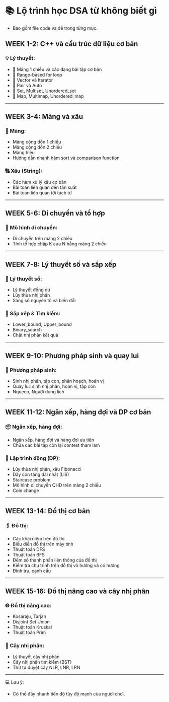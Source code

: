 # 📚 Lộ trình học DSA từ không biết gì

- Bao gồm file code và đề trong từng mục.

## WEEK 1-2: C++ và cấu trúc dữ liệu cơ bản

### 💡 Lý thuyết:

- 🔄 Mảng 1 chiều và các dạng bài tập cơ bản
- 🔹 Range-based for loop
- 🔹 Vector và Iterator
- 🔹 Pair và Auto
- 🔹 Set, Multiset, Unordered_set
- 🔹 Map, Multimap, Unordered_map

---

## WEEK 3-4: Mảng và xâu

### 🧩 Mảng:

- Mảng cộng dồn 1 chiều
- Mảng cộng dồn 2 chiều
- Mảng hiệu
- Hướng dẫn nhanh hàm sort và comparison function

### 🔠 Xâu (String):

- Các hàm xử lý xâu cơ bản
- Bài toán liên quan đến tần suất
- Bài toán liên quan tới tách từ

---

## WEEK 5-6: Di chuyển và tổ hợp

### 🚶 Mô hình di chuyển:

- Di chuyển trên mảng 2 chiều
- Tính tổ hợp chập K của N bằng mảng 2 chiều

---

## WEEK 7-8: Lý thuyết số và sắp xếp

### 🔢 Lý thuyết số:

- Lý thuyết đồng dư
- Lũy thừa nhị phân
- Sàng số nguyên tố và biến đổi

### 🧮 Sắp xếp & Tìm kiếm:

- Lower_bound, Upper_bound
- Binary_search
- Chặt nhị phân kết quả

---

## WEEK 9-10: Phương pháp sinh và quay lui

### 🔄 Phương pháp sinh:

- Sinh nhị phân, tập con, phân hoạch, hoán vị
- Quay lui: sinh nhị phân, hoán vị, tập con
- Nqueen, Người dung lịch

---

## WEEK 11-12: Ngăn xếp, hàng đợi và DP cơ bản

### 📦 Ngăn xếp, hàng đợi:

- Ngăn xếp, hàng đợi và hàng đợi ưu tiên
- Chữa các bài tập còn lại contest tham lam

### 🧮 Lập trình động (DP):

- Lũy thừa nhị phân, xâu Fibonacci
- Dãy con tăng dài nhất (LIS)
- Staircase problem
- Mô hình di chuyển QHD trên mảng 2 chiều
- Coin change

---

## WEEK 13-14: Đồ thị cơ bản

### 🖇️ Đồ thị:

- Các khái niệm trên đồ thị
- Biểu diễn đồ thị trên máy tính
- Thuật toán DFS
- Thuật toán BFS
- Đếm số thành phần liên thông của đồ thị
- Kiểm tra chu trình trên đồ thị vô hướng và có hướng
- Đỉnh trụ, cạnh cầu

---

## WEEK 15-16: Đồ thị nâng cao và cây nhị phân

### 🌐 Đồ thị nâng cao:

- Kosaraju, Tarjan
- Disjoint Set Union
- Thuật toán Kruskal
- Thuật toán Prim

### 🌲 Cây nhị phân:

- Lý thuyết cây nhị phân
- Cây nhị phân tìm kiếm (BST)
- Thứ tự duyệt cây NLR, LNR, LRN

---

💻 Lưu ý:

- Có thể đẩy nhanh tiến độ tùy độ mạnh của người chơi.
